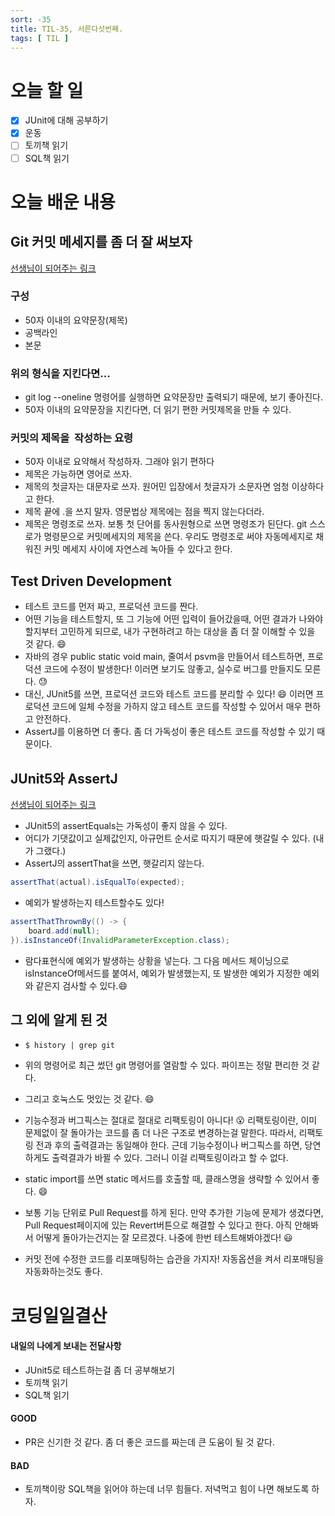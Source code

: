 ```yaml
---
sort: -35
title: TIL-35, 서른다섯번째.
tags: [ TIL ]
---
```


# 오늘 할 일

- [x] JUnit에 대해 공부하기
- [x] 운동
- [ ] 토끼책 읽기
- [ ] SQL책 읽기

# 오늘 배운 내용  

## Git 커밋 메세지를 좀 더 잘 써보자

[선생님이 되어주는 링크](https://meetup.toast.com/posts/106)

### 구성

* 50자 이내의 요약문장(제목)
* 공백라인
* 본문

### 위의 형식을 지킨다면...

* git log --oneline 명령어를 실행하면  요약문장만 출력되기 때문에, 보기 좋아진다.
* 50자 이내의 요약문장을 지킨다면, 더 읽기 편한 커밋제목을 만들 수 있다.

### 커밋의 제목을  작성하는 요령

* 50자 이내로 요약해서 작성하자. 그래야 읽기 편하다
* 제목은 가능하면 영어로 쓰자. 
* 제목의 첫글자는 대문자로 쓰자. 원어민 입장에서 첫글자가 소문자면 엄청 이상하다고 한다.
* 제목 끝에 .을 쓰지 말자. 영문법상 제목에는 점을 찍지 않는다더라.
* 제목은 명령조로 쓰자.  보통 첫 단어를 동사원형으로 쓰면 명령조가 된단다. git 스스로가 명령문으로 커밋메세지의 제목을 쓴다. 우리도 명령조로 써야 자동메세지로 채워진 커밋 메세지 사이에 자연스레 녹아들 수 있다고 한다.



## Test Driven Development

* 테스트 코드를 먼저 짜고, 프로덕션 코드를 짠다.
* 어떤 기능을 테스트할지, 또 그 기능에 어떤 입력이 들어갔을때, 어떤 결과가 나와야 할지부터 고민하게 되므로, 내가 구현하려고 하는 대상을 좀 더 잘 이해할 수 있을 것 같다. :smile:
* 자바의 경우 public static void main, 줄여서 psvm을 만들어서 테스트하면, 프로덕션 코드에 수정이 발생한다! 이러면 보기도 않좋고, 실수로 버그를 만들지도 모른다. :sweat:
* 대신, JUnit5를 쓰면, 프로덕션 코드와 테스트 코드를 분리할 수 있다! :smile: 이러면 프로덕션 코드에 일체 수정을 가하지 않고 테스트 코드를 작성할 수 있어서 매우 편하고 안전하다.
* AssertJ를 이용하면 더 좋다. 좀 더 가독성이 좋은 테스트 코드를 작성할 수 있기 때문이다.



## JUnit5와 AssertJ

[선생님이 되어주는 링크](https://pjh3749.tistory.com/241)

* JUnit5의 assertEquals는 가독성이 좋지 않을 수 있다.
* 어디가 기댓값이고 실제값인지, 아규먼트 순서로 따지기 때문에 햇갈릴  수 있다. (내가 그랬다.)
* AssertJ의 assertThat을 쓰면, 햇갈리지 않는다.

```java
assertThat(actual).isEqualTo(expected);
```

* 예외가 발생하는지 테스트할수도 있다!

```java
assertThatThrownBy(() -> {
    board.add(null);
}).isInstanceOf(InvalidParameterException.class);
```

* 람다표현식에 예외가 발생하는 상황을 넣는다. 그 다음 메서드 체이닝으로 isInstanceOf메서드를 붙여서, 예외가 발생했는지, 또 발생한 예외가 지정한 예외와 같은지 검사할 수 있다.:smile:



## 그 외에 알게 된 것

* ```shell
  $ history | grep git 
  ```

* 위의 명령어로 최근 썼던 git 명령어를 열람할 수 있다. 파이프는 정말 편리한 것 같다.

* 그리고 호눅스도 멋있는 것 같다. :smile:

* 기능수정과 버그픽스는 절대로 절대로 리팩토링이 아니다! :open_mouth: 리팩토링이란, 이미 문제없이 잘 돌아가는 코드를 좀 더 나은 구조로 변경하는걸 말한다. 따라서, 리팩토링 전과 후의 출력결과는 동일해야 한다. 근데 기능수정이나 버그픽스를 하면, 당연하게도 출력결과가 바뀔 수 있다. 그러니 이걸 리팩토링이라고 할 수 없다.

* static import를 쓰면 static 메서드를 호출할 때, 클래스명을 생략할 수 있어서 좋다. :smile:

* 보통 기능 단위로 Pull Request를 하게 된다. 만약 추가한 기능에 문제가 생겼다면, Pull Request페이지에 있는 Revert버튼으로 해결할 수 있다고 한다. 아직 안해봐서 어떻게 돌아가는건지는 잘 모르겠다. 나중에 한번 테스트해봐야겠다! :smiley:

* 커밋 전에 수정한 코드를 리포매팅하는 습관을 가지자! 자동옵션을 켜서 리포매팅을 자동화하는것도 좋다.

# 코딩일일결산

#### 내일의 나에게 보내는 전달사항

* JUnit5로 테스트하는걸 좀 더 공부해보기
* 토끼책 읽기
* SQL책 읽기

#### GOOD

* PR은 신기한 것 같다. 좀 더 좋은 코드를 짜는데 큰 도움이 될 것 같다.

#### BAD

* 토끼책이랑 SQL책을 읽어야 하는데 너무 힘들다. 저녁먹고 힘이 나면 해보도록 하자.

